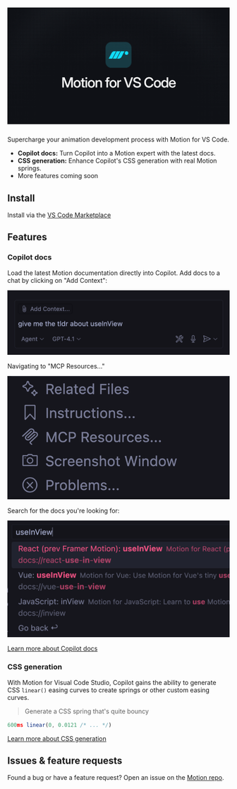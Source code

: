 <h1 align="center">
  <img src="images/readme-header.png" alt="Motion for VS Code" />
</h1>

Supercharge your animation development process with Motion for VS Code.

-   **Copilot docs:** Turn Copilot into a Motion expert with the latest docs.
-   **CSS generation:** Enhance Copilot's CSS generation with real Motion springs.
-   More features coming soon

<!--
Additionally, [Motion+](https://motion.dev/plus) users gain access to:

-   **AI+ docs:** Latest docs for Motion+ features like `Cursor` and `Ticker`
-   **Curve visualisation:** Lets Copilot visually see springs and easing curves
-   **Spring editor:** Edit Motion springs inline, in real-time
-->

## Install

Install via the [VS Code Marketplace](https://marketplace.visualstudio.com/items?itemName=Motion.motion-vscode-extension)

## Features

### Copilot docs

Load the latest Motion documentation directly into Copilot. Add docs to a chat by clicking on "Add Context":

![Screenshot of the Copilot chat window](images/readme-add-context.png)

Navigating to "MCP Resources..."

![Screenshot of the resources list](images/readme-add-context-2.png)

Search for the docs you're looking for:

![Screenshot of the search box](images/readme-add-context-3.png)

[Learn more about Copilot docs](https://motion.dev/docs/ai-llm-documentation)

### CSS generation

With Motion for Visual Code Studio, Copilot gains the ability to generate CSS `linear()` easing curves to create springs or other custom easing curves.

> Generate a CSS spring that's quite bouncy

```js
600ms linear(0, 0.0121 /* ... */)
```

[Learn more about CSS generation](https://motion.dev/docs/ai-generate-css-springs-and-easings-llm)

<!--

## Extension Settings

Include if your extension adds any VS Code settings through the `contributes.configuration` extension point.

For example:

This extension contributes the following settings:

-   `myExtension.enable`: Enable/disable this extension.
-   `myExtension.thing`: Set to `blah` to do something.

## Motion+ authentication

To enable Motion+

-->

## Issues & feature requests

Found a bug or have a feature request? Open an issue on the [Motion repo](https://github.com/motiondivision/motion).

